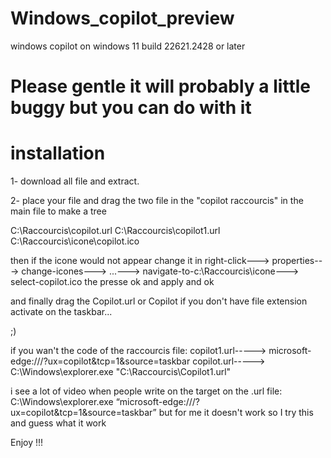 # Windows_copilot_preview
windows copilot on windows 11 build 22621.2428 or later


# Please gentle it will probably a little buggy but you can do with it

# installation
1- download all file and extract.

2- place your file and drag the two file in the "copilot raccourcis" in the main file to make a tree

C:\Raccourcis\copilot.url   C:\Raccourcis\copilot1.url  C:\Raccourcis\icone\copilot.ico


then if the icone would not appear change it in right-click---> properties---> change-icones---> ...---> navigate-to-c:\Raccourcis\icone---> select-copilot.ico
the presse ok and apply and ok

and finally drag the Copilot.url or Copilot if you don't have file extension activate on the taskbar...

;)

if you wan't the code of the raccourcis file:
copilot1.url-----> microsoft-edge:///?ux=copilot&tcp=1&source=taskbar
copilot.url-----> C:\Windows\explorer.exe "C:\Raccourcis\Copilot1.url"


i see a lot of video when people write on the target on the .url file: C:\Windows\explorer.exe “microsoft-edge:///?ux=copilot&tcp=1&source=taskbar” 
but for me it doesn't work so I try this and guess what it work


Enjoy !!!
